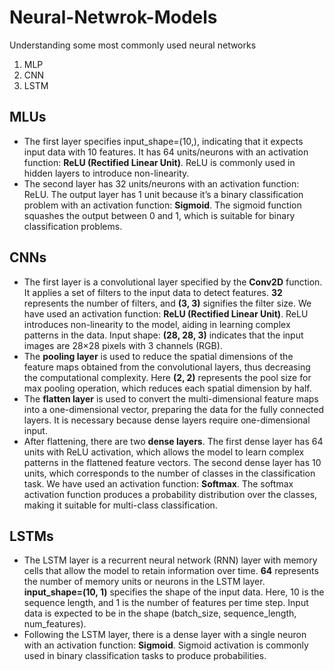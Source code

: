 # Neural-Netwrok-Models
Understanding some most commonly used neural networks
1. MLP
2. CNN
3. LSTM

## MLUs
- The first layer specifies input_shape=(10,), indicating that it expects input data with 10 features. It has 64 units/neurons with an activation function: **ReLU (Rectified Linear Unit)**. ReLU is commonly used in hidden layers to introduce non-linearity.
- The second layer has 32 units/neurons with an activation function: ReLU. The output layer has 1 unit because it’s a binary classification problem with an activation function: **Sigmoid**. The sigmoid function squashes the output between 0 and 1, which is suitable for binary classification problems.

## CNNs
- The first layer is a convolutional layer specified by the **Conv2D** function. It applies a set of filters to the input data to detect features. **32** represents the number of filters, and **(3, 3)** signifies the filter size. We have used an activation function: **ReLU (Rectified Linear Unit)**. ReLU introduces non-linearity to the model, aiding in learning complex patterns in the data. Input shape: **(28, 28, 3)** indicates that the input images are 28×28 pixels with 3 channels (RGB).
- The **pooling layer** is used to reduce the spatial dimensions of the feature maps obtained from the convolutional layers, thus decreasing the computational complexity. Here **(2, 2)** represents the pool size for max pooling operation, which reduces each spatial dimension by half.
- The **flatten layer** is used to convert the multi-dimensional feature maps into a one-dimensional vector, preparing the data for the fully connected layers. It is necessary because dense layers require one-dimensional input.
- After flattening, there are two **dense layers**. The first dense layer has 64 units with ReLU activation, which allows the model to learn complex patterns in the flattened feature vectors. The second dense layer has 10 units, which corresponds to the number of classes in the classification task. We have used an activation function: **Softmax**. The softmax activation function produces a probability distribution over the classes, making it suitable for multi-class classification.

## LSTMs
- The LSTM layer is a recurrent neural network (RNN) layer with memory cells that allow the model to retain information over time. **64** represents the number of memory units or neurons in the LSTM layer. **input_shape=(10, 1)** specifies the shape of the input data. Here, 10 is the sequence length, and 1 is the number of features per time step. Input data is expected to be in the shape (batch_size, sequence_length, num_features).
- Following the LSTM layer, there is a dense layer with a single neuron with an activation function: **Sigmoid**. Sigmoid activation is commonly used in binary classification tasks to produce probabilities.
